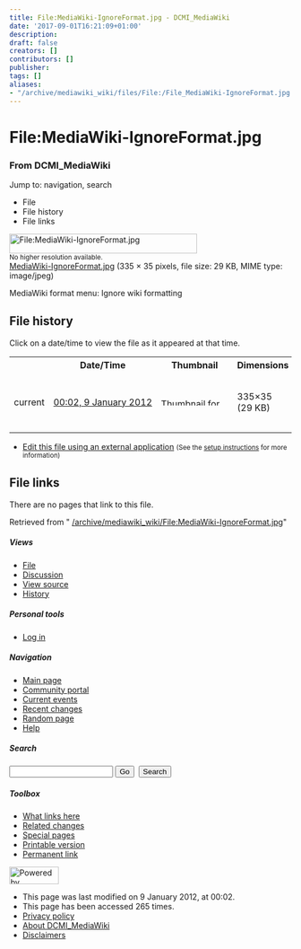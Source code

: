 ```yaml
---
title: File:MediaWiki-IgnoreFormat.jpg - DCMI_MediaWiki
date: '2017-09-01T16:21:09+01:00'
description: 
draft: false
creators: []
contributors: []
publisher: 
tags: []
aliases:
- "/archive/mediawiki_wiki/files/File:/File_MediaWiki-IgnoreFormat.jpg.html"
---
```


<a id="top"></a>
# File:MediaWiki-IgnoreFormat.jpg

### From DCMI\_MediaWiki

Jump to: navigation, search
<!-- start content -->
- File
- File history
- File links

 [<img alt="File:MediaWiki-IgnoreFormat.jpg" src="/images/8/89/MediaWiki-IgnoreFormat.jpg" width="335" height="35">](/archive/mediawiki_wiki/files/MediaWiki-IgnoreFormat.jpg)  
<small>No higher resolution available.</small>  
 [MediaWiki-IgnoreFormat.jpg](/images/8/89/MediaWiki-IgnoreFormat.jpg)‎ (335 × 35 pixels, file size: 29 KB, MIME type: image/jpeg)

MediaWiki format menu: Ignore wiki formatting

<!-- 
NewPP limit report
Preprocessor node count: 1/1000000
Post-expand include size: 0/2097152 bytes
Template argument size: 0/2097152 bytes
Expensive parser function count: 0/100
-->
## File history

Click on a date/time to view the file as it appeared at that time.

<table class="wikitable filehistory">
  <tr>
    <td></td>
    <th>Date/Time</th>
    <th>Thumbnail</th>
    <th>Dimensions</th>
    <th>User</th>
    <th>Comment</th>
  </tr>
  <tr>
    <td>current</td>
    <td class="filehistory-selected" style="white-space: nowrap;"><a href="/archive/mediawiki_wiki/files/MediaWiki-IgnoreFormat.jpg">00:02, 9 January 2012</a></td>
    <td><a href="/images/8/89/MediaWiki-IgnoreFormat.jpg"><img alt="Thumbnail for version as of 00:02, 9 January 2012" src="/images/8/89/MediaWiki-IgnoreFormat.jpg" width="120" height="13"></a></td>
    <td>335×35 <span style="white-space: nowrap;">(29 KB)</span>
    </td>
    <td>
      <a href="/index.php?title=User:StuartSutton&amp;action=edit&amp;redlink=1" class="new mw-userlink" title="User:StuartSutton (page does not exist)">StuartSutton</a> <span style="white-space: nowrap;"> <span class="mw-usertoollinks">(<a href="/index.php?title=User_talk:StuartSutton&amp;action=edit&amp;redlink=1" class="new" title="User talk:StuartSutton (page does not exist)">Talk</a> | <a href="/index.php/Special:Contributions/StuartSutton" title="Special:Contributions/StuartSutton">contribs</a>)</span></span>
    </td>
    <td> <span class="comment">(MediaWiki format menu: Ignore wiki formatting)</span>
    </td>
  </tr>
</table>

  

- [Edit this file using an external application](/index.php?title=File:MediaWiki-IgnoreFormat.jpg&action=edit&externaledit=true&mode=file "File:MediaWiki-IgnoreFormat.jpg") <small>(See the <a href="http://www.mediawiki.org/wiki/Manual:External_editors" class="external text" rel="nofollow">setup instructions</a> for more information)</small>

## File links

There are no pages that link to this file.

Retrieved from " [/archive/mediawiki_wiki/File:MediaWiki-IgnoreFormat.jpg](/archive/mediawiki_wiki/files/File:/File:MediaWiki-IgnoreFormat.jpg.html)"

<!-- end content -->

##### Views

- [File](/archive/mediawiki_wiki/files/File:/File:MediaWiki-IgnoreFormat.jpg.html "View the file page [c]")
- [Discussion](/index.php?title=File_talk:MediaWiki-IgnoreFormat.jpg&action=edit&redlink=1 "Discussion about the content page [t]")
- [View source](/index.php?title=File:MediaWiki-IgnoreFormat.jpg&action=edit "This page is protected.
You can view its source [e]")
- [History](/index.php?title=File:MediaWiki-IgnoreFormat.jpg&action=history "Past revisions of this page [h]")

##### Personal tools

- [Log in](/index.php?title=Special:UserLogin&returnto=File:MediaWiki-IgnoreFormat.jpg "You are encouraged to log in; however, it is not mandatory [o]")

<script type="text/javascript"> if (window.isMSIE55) fixalpha(); </script>

##### Navigation

- [Main page](/index.php/Main_Page "Visit the main page [z]")
- [Community portal](/index.php/DCMI_MediaWiki:Community_portal "About the project, what you can do, where to find things")
- [Current events](/index.php/DCMI_MediaWiki:Current_events "Find background information on current events")
- [Recent changes](/index.php/Special:RecentChanges "The list of recent changes in the wiki [r]")
- [Random page](/index.php/Special:Random "Load a random page [x]")
- [Help](/index.php/Help:Contents "The place to find out")

##### <label for="searchInput">Search</label>

<form action="/index.php" id="searchform">
				<input type="hidden" name="title" value="Special:Search">
				<input id="searchInput" title="Search DCMI_MediaWiki" accesskey="f" type="search" name="search">
				<input type="submit" name="go" class="searchButton" id="searchGoButton" value="Go" title="Go to a page with this exact name if exists"> 
				<input type="submit" name="fulltext" class="searchButton" id="mw-searchButton" value="Search" title="Search the pages for this text">
			</form>

##### Toolbox

- [What links here](/index.php/Special:WhatLinksHere/File:MediaWiki-IgnoreFormat.jpg "List of all wiki pages that link here [j]")
- [Related changes](/index.php/Special:RecentChangesLinked/File:MediaWiki-IgnoreFormat.jpg "Recent changes in pages linked from this page [k]")
- [Special pages](/index.php/Special:SpecialPages "List of all special pages [q]")
- [Printable version](/index.php?title=File:MediaWiki-IgnoreFormat.jpg&printable=yes "Printable version of this page [p]")
- [Permanent link](/index.php?title=File:MediaWiki-IgnoreFormat.jpg&oldid=2169 "Permanent link to this revision of the page")

<!-- end of the left (by default at least) column -->

 [<img src="/skins/common/images/poweredby_mediawiki_88x31.png" height="31" width="88" alt="Powered by MediaWiki">](http://www.mediawiki.org/)

- This page was last modified on 9 January 2012, at 00:02.
- This page has been accessed 265 times.
- [Privacy policy](/index.php/DCMI_MediaWiki:Privacy_policy "DCMI MediaWiki:Privacy policy")
- [About DCMI\_MediaWiki](/index.php/DCMI_MediaWiki:About "DCMI MediaWiki:About")
- [Disclaimers](/index.php/DCMI_MediaWiki:General_disclaimer "DCMI MediaWiki:General disclaimer")

<script>if (window.runOnloadHook) runOnloadHook();</script><!-- Served in 0.445 secs. -->
